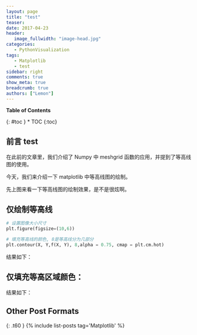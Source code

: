 ```yaml
---
layout: page
title: "test"
teaser:
date: 2017-04-23
header:
   image_fullwidth: "image-head.jpg"
categories:
   - PythonVisualization
tags:
   - Matplotlib
   - test
sidebar: right
comments: true
show_meta: true
breadcrumb: true
authors: ["Lemon"]
---
```

**Table of Contents**
<div class="panel radius" markdown="1">
{: #toc }
*  TOC
{:toc}
</div>


## 前言 test


在此前的文章里，我们介绍了 Numpy 中 meshgrid 函数的应用，并提到了等高线图的使用。

今天，我们来介绍一下 matplotlib 中等高线图的绘制。

先上图来看一下等高线图的绘制效果，是不是很炫啊。


## 仅绘制等高线

```python
# 设置图像大小尺寸
plt.figure(figsize=(10,6))

# 填充等高线的颜色, 8是等高线分为几部分
plt.contour(X, Y,f(X, Y), 8,alpha = 0.75, cmap = plt.cm.hot)
```

结果如下：



## 仅填充等高区域颜色：



结果如下：


## Other Post Formats
{: .t60 }
{% include list-posts tag='Matplotlib' %}
